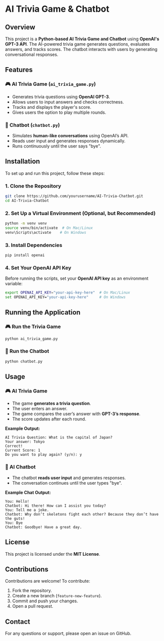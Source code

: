 # AI Trivia Game & Chatbot

## Overview

This project is a **Python-based AI Trivia Game and Chatbot** using **OpenAI's GPT-3 API**. The AI-powered trivia game generates questions, evaluates answers, and tracks scores. The chatbot interacts with users by generating conversational responses.

## Features

### 🎮 AI Trivia Game (`ai_trivia_game.py`)

- Generates trivia questions using **OpenAI GPT-3**.
- Allows users to input answers and checks correctness.
- Tracks and displays the player's score.
- Gives users the option to play multiple rounds.

### 🤖 Chatbot (`chatbot.py`)

- Simulates **human-like conversations** using OpenAI’s API.
- Reads user input and generates responses dynamically.
- Runs continuously until the user says "bye".

## Installation

To set up and run this project, follow these steps:

### **1. Clone the Repository**

```bash
git clone https://github.com/yourusername/AI-Trivia-Chatbot.git
cd AI-Trivia-Chatbot
```

### **2. Set Up a Virtual Environment (Optional, but Recommended)**

```bash
python -m venv venv
source venv/bin/activate  # On Mac/Linux
venv\Scripts\activate    # On Windows
```

### **3. Install Dependencies**

```bash
pip install openai
```

### **4. Set Your OpenAI API Key**

Before running the scripts, set your **OpenAI API key** as an environment variable:

```bash
export OPENAI_API_KEY="your-api-key-here"  # On Mac/Linux
set OPENAI_API_KEY="your-api-key-here"     # On Windows
```

## Running the Application

### **🎮 Run the Trivia Game**

```bash
python ai_trivia_game.py
```

### **🤖 Run the Chatbot**

```bash
python chatbot.py
```

## Usage

### **🎮 AI Trivia Game**

- The game **generates a trivia question**.
- The user enters an answer.
- The game compares the user’s answer with **GPT-3’s response**.
- The score updates after each round.

**Example Output:**

```
AI Trivia Question: What is the capital of Japan?
Your answer: Tokyo
Correct!
Current Score: 1
Do you want to play again? (y/n): y
```

### **🤖 AI Chatbot**

- The chatbot **reads user input** and generates responses.
- The conversation continues until the user types "bye".

**Example Chat Output:**

```
You: Hello!
Chatbot: Hi there! How can I assist you today?
You: Tell me a joke.
Chatbot: Why don’t skeletons fight each other? Because they don’t have the guts!
You: Bye
Chatbot: Goodbye! Have a great day.
```

## License

This project is licensed under the **MIT License**.

## Contributions

Contributions are welcome! To contribute:

1. Fork the repository.
2. Create a new branch (`feature-new-feature`).
3. Commit and push your changes.
4. Open a pull request.

## Contact

For any questions or support, please open an issue on GitHub.

